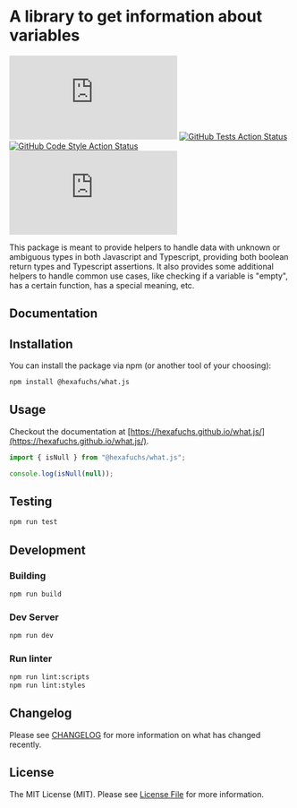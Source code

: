 # A library to get information about variables

[![Latest Version on NPM](https://img.shields.io/npm/v/%40hexafuchs%2Fwhat.js?style=flat-square)](https://www.npmjs.com/package/@hexafuchs/what.js)
[![GitHub Tests Action Status](https://img.shields.io/github/actions/workflow/status/hexafuchs/what.js/testing.yml?branch=main&label=tests&style=flat-square)](https://github.com/hexafuchs/what.js/actions?query=workflow%3A"Run+Tests"+branch%3Amain)
[![GitHub Code Style Action Status](https://img.shields.io/github/actions/workflow/status/hexafuchs/what.js/linting.yml?branch=main&label=code%20style&style=flat-square)](https://github.com/hexafuchs/what.js/actions?query=workflow%3A"Run+Formatter"+branch%3Amain)
[![Monthly Downloads](https://img.shields.io/npm/dm/%40hexafuchs%2Fwhat.js?style=flat-square)](hhttps://www.npmjs.com/package/@hexafuchs/what.js)

This package is meant to provide helpers to handle data with unknown or ambiguous types in both Javascript and
Typescript, providing both boolean return types and Typescript assertions. It also provides some additional helpers to
handle common use cases, like checking if a variable is "empty", has a certain function, has a special meaning, etc.

## Documentation

## Installation

You can install the package via npm (or another tool of your choosing):

```bash
npm install @hexafuchs/what.js
```

## Usage

Checkout the documentation at [https://hexafuchs.github.io/what.js/](https://hexafuchs.github.io/what.js/).

```typescript
import { isNull } from "@hexafuchs/what.js";

console.log(isNull(null));
```

## Testing

```bash
npm run test
```

## Development

### Building

```bash
npm run build
```

### Dev Server

```bash
npm run dev
```

### Run linter

```bash
npm run lint:scripts
npm run lint:styles
```

## Changelog

Please see [CHANGELOG](https://github.com/Hexafuchs/what.js/blob/main/CHANGELOG.md) for more information on what has changed recently.

## License

The MIT License (MIT). Please see [License File](https://github.com/Hexafuchs/what.js/blob/main/LICENSE.md) for more information.
